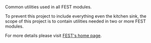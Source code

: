 Common utilities used in all FEST modules.

To prevent this project to include everything even the kitchen sink, the scope of this project is to contain utilities needed in two or more FEST modules. 

For more details please visit [FEST's home page](http://fest.easytesting.org).